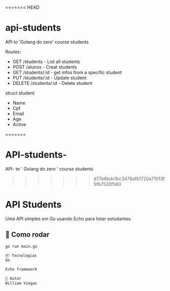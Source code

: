 <<<<<<< HEAD
# api-students
API to 'Golang do zero' course students 

Routes:
- GET /students - List all students
- POST /alunos - Creat students
- GET /students/:id - get infos from a specific student
- PUT /students/:id - Update student
- DELETE /students/:id - Delete student 

struct student 
- Name 
- Cpf
- Email 
- Age 
- Active


=======
# API-students-
API- to ' Golang do zero ' course students
>>>>>>> d77e8bdc1bc3478afb1720a71013f5fb7520f580
# API Students

Uma API simples em Go usando Echo para listar estudantes.

## 🚀 Como rodar

```bash
go run main.go 

📦 Tecnologias
Go

Echo framework 

📄 Autor
William Viegas